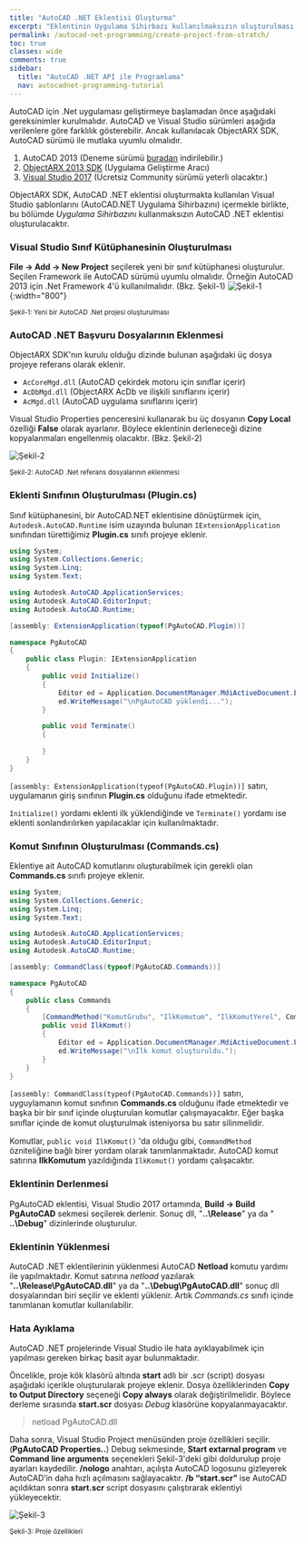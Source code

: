 ```yaml
---
title: "AutoCAD .NET Eklentisi Oluşturma"
excerpt: "Eklentinin Uygulama Sihirbazı kullanılmaksızın oluşturulması."
permalink: /autocad-net-programming/create-project-from-stratch/
toc: true
classes: wide
comments: true
sidebar:
  title: "AutoCAD .NET API ile Programlama"
  nav: autocadnet-programming-tutorial
---
```


AutoCAD için .Net uygulaması geliştirmeye başlamadan önce aşağıdaki gereksinimler kurulmalıdır. AutoCAD ve Visual Studio sürümleri aşağıda verilenlere göre farklılık gösterebilir. Ancak kullanılacak ObjectARX SDK, AutoCAD sürümü ile mutlaka uyumlu olmalıdır.

1. AutoCAD 2013 (Deneme sürümü [buradan](https://www.autodesk.com/products/autocad/free-trial) indirilebilir.)
2. [ObjectARX 2013 SDK](https://www.autodesk.com/developer-network/platform-technologies/autocad/objectarx) (Uygulama Geliştirme Aracı)
4. [Visual Studio 2017](https://visualstudio.microsoft.com/tr/vs/community/) (Ücretsiz Community sürümü yeterli olacaktır.)

ObjectARX SDK, AutoCAD .NET eklentisi oluşturmakta kullanılan Visual Studio şablonlarını (AutoCAD.NET
Uygulama Sihirbazını) içermekle birlikte, bu bölümde *Uygulama Sihirbazını* kullanmaksızın AutoCAD .NET
eklentisi oluşturulacaktır.

### Visual Studio Sınıf Kütüphanesinin Oluşturulması

**File → Add → New Project** seçilerek yeni bir sınıf kütüphanesi oluşturulur. Seçilen Framework ile AutoCAD sürümü uyumlu olmalıdır. Örneğin AutoCAD 2013 için .Net Framework 4'ü kullanılmalıdır. (Bkz. Şekil-1)
![Şekil-1](https://eykaraduman.github.io/assets/images/add-new-project.png "Şekil-1"){:width="800"}

<sub>Şekil-1: Yeni bir AutoCAD .Net projesi oluşturulması</sub>

### AutoCAD .NET Başvuru Dosyalarının Eklenmesi

ObjectARX SDK'nın kurulu olduğu dizinde bulunan aşağıdaki üç dosya projeye referans olarak eklenir.

- `AcCoreMgd.dll` (AutoCAD çekirdek motoru için sınıflar içerir)
- `AcDbMgd.dll` (ObjectARX AcDb ve ilişkili sınıflarını içerir) 
- `AcMgd.dll` (AutoCAD uygulama sınıflarını içerir)

Visual Studio Properties penceresini kullanarak bu üç dosyanın **Copy Local** özelliği **False** olarak ayarlanır. Böylece eklentinin derleneceği dizine kopyalanmaları engellenmiş olacaktır. (Bkz. Şekil-2)

![Şekil-2](https://eykaraduman.github.io/assets/images/copy-local-false.png "Şekil-2")
	

<sub>Şekil-2: AutoCAD .Net referans dosyalarının eklenmesi</sub>

### Eklenti Sınıfının Oluşturulması (Plugin.cs)

Sınıf kütüphanesini, bir AutoCAD.NET eklentisine dönüştürmek için,  `Autodesk.AutoCAD.Runtime` isim uzayında bulunan `IExtensionApplication` sınıfından türettiğimiz **Plugin.cs** sınıfı projeye eklenir.

```csharp
using System;
using System.Collections.Generic;
using System.Linq;
using System.Text;

using Autodesk.AutoCAD.ApplicationServices;
using Autodesk.AutoCAD.EditorInput;
using Autodesk.AutoCAD.Runtime;

[assembly: ExtensionApplication(typeof(PgAutoCAD.Plugin))]

namespace PgAutoCAD
{
    public class Plugin: IExtensionApplication
    {
        public void Initialize()
        {
            Editor ed = Application.DocumentManager.MdiActiveDocument.Editor;
            ed.WriteMessage("\nPgAutoCAD yüklendi...");
        }

        public void Terminate()
        {
            
        }
    }
}
```

`[assembly: ExtensionApplication(typeof(PgAutoCAD.Plugin))]` satırı, uygulamanın giriş sınıfının **Plugin.cs** olduğunu ifade etmektedir.

`Initialize()` yordamı eklenti ilk yüklendiğinde ve `Terminate()` yordamı ise eklenti sonlandırılırken yapılacaklar için kullanılmaktadır.

### Komut Sınıfının Oluşturulması (Commands.cs)

Eklentiye ait AutoCAD komutlarını oluşturabilmek için gerekli olan **Commands.cs** sınıfı projeye eklenir.

```csharp
using System;
using System.Collections.Generic;
using System.Linq;
using System.Text;

using Autodesk.AutoCAD.ApplicationServices;
using Autodesk.AutoCAD.EditorInput;
using Autodesk.AutoCAD.Runtime;

[assembly: CommandClass(typeof(PgAutoCAD.Commands))]

namespace PgAutoCAD
{
    public class Commands
    {
        [CommandMethod("KomutGrubu", "IlkKomutum", "IlkKomutYerel", CommandFlags.Modal)]
        public void IlkKomut() 
        {
            Editor ed = Application.DocumentManager.MdiActiveDocument.Editor;
            ed.WriteMessage("\nİlk komut oluşturuldu.");
        }
    }
}
```

`[assembly: CommandClass(typeof(PgAutoCAD.Commands))]` satırı, uyguylamanın komut sınıfının **Commands.cs**
olduğunu ifade etmektedir ve başka bir bir sınıf içinde oluşturulan komutlar çalışmayacaktır. Eğer başka sınıﬂar
içinde de komut oluşturulmak isteniyorsa bu satır silinmelidir.

Komutlar, `public void IlkKomut()` 'da olduğu gibi, `CommandMethod` özniteliğine bağlı birer yordam olarak tanımlanmaktadır. AutoCAD komut satırına **IlkKomutum** yazıldığında `IlkKomut()` yordamı çalışacaktır.

### Eklentinin Derlenmesi

PgAutoCAD eklentisi, Visual Studio 2017 ortamında, **Build &rarr; Build PgAutoCAD** sekmesi seçilerek derlenir. Sonuç dll, "**..\Release**" ya da " **..\Debug**" dizinlerinde oluşturulur.

### Eklentinin Yüklenmesi

AutoCAD .NET eklentilerinin yüklenmesi AutoCAD **Netload** komutu yardımı ile yapılmaktadır. Komut satırına *netload* yazılarak "**..\Release\PgAutoCAD.dll**" ya da "**..\Debug\PgAutoCAD.dll**" sonuç dll dosyalarından biri seçilir ve eklenti yüklenir. Artık *Commands.cs* sınıfı içinde tanımlanan komutlar kullanılabilir.

### Hata Ayıklama
AutoCAD .NET projelerinde Visual Studio ile hata ayıklayabilmek için yapılması gereken birkaç basit ayar bulunmaktadır. 

Öncelikle, proje kök klasörü altında **start** adlı bir .scr (script) dosyası aşağıdaki içerikle oluşturularak projeye eklenir. Dosya özelliklerinden **Copy to Output Directory** seçeneği **Copy always** olarak değiştirilmelidir. Böylece derleme sırasında **start.scr** dosyası *Debug* klasörüne kopyalanmayacaktır.

> netload PgAutoCAD.dll

Daha sonra, Visual Studio Project menüsünden proje özellikleri seçilir. (**PgAutoCAD Properties..**) Debug sekmesinde, **Start extarnal program** ve **Command line arguments** seçenekleri Şekil-3'deki gibi doldurulup proje ayarları kaydedilir. **/nologo** anahtarı, açılışta AutoCAD logosunu gizleyerek AutoCAD’in daha hızlı açılmasını sağlayacaktır. **/b “start.scr”** ise AutoCAD açıldıktan sonra **start.scr** script dosyasını çalıştırarak eklentiyi yükleyecektir.

![Şekil-3](https://eykaraduman.github.io/assets/images/debug-properties.png "Şekil-3")
	

<sub>Şekil-3: Proje özellikleri</sub>

